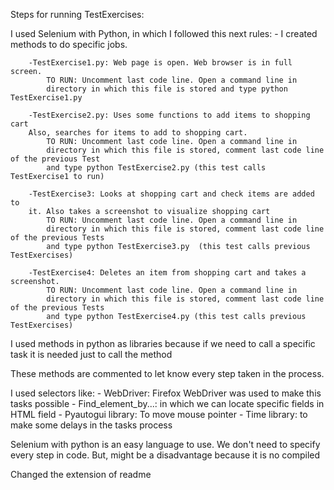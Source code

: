 Steps for running TestExercises:

I used Selenium with Python, in which I followed this next rules:
    - I created methods to do specific jobs.
        
        -TestExercise1.py: Web page is open. Web browser is in full screen.
            TO RUN: Uncomment last code line. Open a command line in
            directory in which this file is stored and type python TestExercise1.py

        -TestExercise2.py: Uses some functions to add items to shopping cart 
        Also, searches for items to add to shopping cart.
            TO RUN: Uncomment last code line. Open a command line in
            directory in which this file is stored, comment last code line of the previous Test
            and type python TestExercise2.py (this test calls TestExercise1 to run)

        -TestExercise3: Looks at shopping cart and check items are added to
        it. Also takes a screenshot to visualize shopping cart
            TO RUN: Uncomment last code line. Open a command line in
            directory in which this file is stored, comment last code line of the previous Tests
            and type python TestExercise3.py  (this test calls previous TestExercises)

        -TestExercise4: Deletes an item from shopping cart and takes a screenshot.
            TO RUN: Uncomment last code line. Open a command line in
            directory in which this file is stored, comment last code line of the previous Tests
            and type python TestExercise4.py (this test calls previous TestExercises)

I used methods in python as libraries because if we need to call a specific task
it is needed just to call the method

These methods are commented to let know every step taken in the process.

I used selectors like:
    - WebDriver: Firefox WebDriver was used to make this tasks possible
    - Find_element_by...: in which we can locate specific fields in HTML field
    - Pyautogui library: To move mouse pointer
    - Time library: to make some delays in the tasks process

Selenium with python is an easy language to use. We don't need to specify every step
in code. But, might be a disadvantage because it is no compiled

Changed the extension of readme
